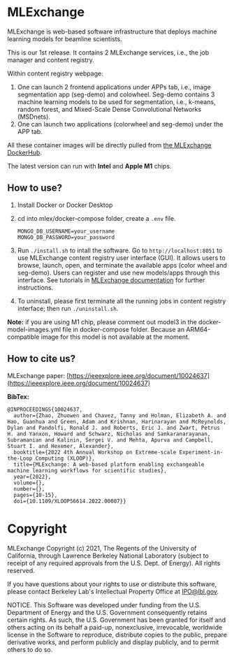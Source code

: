 # MLExchange
MLExchange is web-based software infrastructure that deploys machine learning models for beamline scientists.

This is our 1st release. 
It contains 2 MLExchange services, i.e., the job manager and content registry.

Within content registry webpage:  
1. 	One can launch 2 frontend applications under APPs tab, i.e., image segmentation app (seg-demo) and colowheel. Seg-demo contains 3 machine learning models to be used for segmentation, i.e., k-means, random forest, and Mixed-Scale Dense Convolutional Networks (MSDnets).   
2. 	One can launch two applications (colorwheel and seg-demo) under the APP tab.

All these container images will be directly pulled from [the MLExchange DockerHub](https://hub.docker.com/u/mlexchange1). 

The latest version can run with **Intel** and **Apple M1** chips.


## How to use?
1. Install Docker or Docker Desktop 
2. cd into mlex/docker-compose folder, create a `.env` file. 

	```
	MONGO_DB_USERNAME=your_username     
	MONGO_DB_PASSWORD=your_password               
	``` 
3. Run `./install.sh` to intall the software. Go to `http://localhost:8051` to use MLExchange content registry user interface (GUI). It allows users to browse, launch, open, and terminate the available apps (color wheel and seg-demo). Users can register and use new models/apps through this interface. See tutorials in [MLExchange documentation](https://docs.mlexchange.als.lbl.gov) for further instructions.
4. To uninstall, please first terminate all the running jobs in content registry interface; then run `./uninstall.sh`.

**Note:** if you are using M1 chip, please comment out model3 in the docker-model-images.yml file in docker-compose folder. Because an ARM64-compatible image for this model is not available at the moment.


## How to cite us?
MLExchange paper: [https://ieeexplore.ieee.org/document/10024637](https://ieeexplore.ieee.org/document/10024637)

**BibTex:**  

    @INPROCEEDINGS{10024637,
      author={Zhao, Zhuowen and Chavez, Tanny and Holman, Elizabeth A. and Hao, Guanhua and Green, Adam and Krishnan, Harinarayan and McReynolds, Dylan and Pandolfi, Ronald J. and Roberts, Eric J. and Zwart, Petrus H. and Yanxon, Howard and Schwarz, Nicholas and Sankaranarayanan, Subramanian and Kalinin, Sergei V. and Mehta, Apurva and Campbell, Stuart I. and Hexemer, Alexander},
      booktitle={2022 4th Annual Workshop on Extreme-scale Experiment-in-the-Loop Computing (XLOOP)}, 
      title={MLExchange: A web-based platform enabling exchangeable machine learning workflows for scientific studies}, 
      year={2022},
      volume={},
      number={},
      pages={10-15},
      doi={10.1109/XLOOP56614.2022.00007}}


# Copyright
MLExchange Copyright (c) 2021, The Regents of the University of California, through Lawrence Berkeley National Laboratory (subject to receipt of any required approvals from the U.S. Dept. of Energy). All rights reserved.

If you have questions about your rights to use or distribute this software, please contact Berkeley Lab's Intellectual Property Office at IPO@lbl.gov.

NOTICE.  This Software was developed under funding from the U.S. Department of Energy and the U.S. Government consequently retains certain rights.  As such, the U.S. Government has been granted for itself and others acting on its behalf a paid-up, nonexclusive, irrevocable, worldwide license in the Software to reproduce, distribute copies to the public, prepare derivative works, and perform publicly and display publicly, and to permit others to do so.
